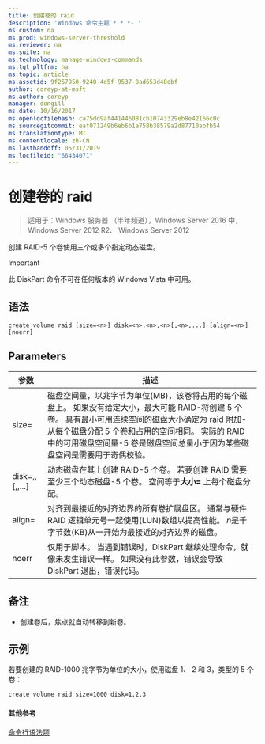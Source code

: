 ```yaml
---
title: 创建卷的 raid
description: 'Windows 命令主题 * * *- '
ms.custom: na
ms.prod: windows-server-threshold
ms.reviewer: na
ms.suite: na
ms.technology: manage-windows-commands
ms.tgt_pltfrm: na
ms.topic: article
ms.assetid: 9f257950-9240-4d5f-9537-8ad653d48ebf
author: coreyp-at-msft
ms.author: coreyp
manager: dongill
ms.date: 10/16/2017
ms.openlocfilehash: ca75dd9af441446081cb10743329eb8e42166c0c
ms.sourcegitcommit: eaf071249b6eb6b1a758b38579a2d87710abfb54
ms.translationtype: MT
ms.contentlocale: zh-CN
ms.lasthandoff: 05/31/2019
ms.locfileid: "66434071"
---
```

# <a name="create-volume-raid"></a>创建卷的 raid

>适用于：Windows 服务器 （半年频道），Windows Server 2016 中，Windows Server 2012 R2、 Windows Server 2012

创建 RAID\-5 个卷使用三个或多个指定动态磁盘。  
  
> [!IMPORTANT]  
> 此 DiskPart 命令不可在任何版本的 Windows Vista 中可用。  
  
  
  
## <a name="syntax"></a>语法  
  
```  
create volume raid [size=<n>] disk=<n>,<n>,<n>[,<n>,...] [align=<n>] [noerr]  
```  
  
## <a name="parameters"></a>Parameters  
  
|           参数           |                                                                                                                                                                                                                                              描述                                                                                                                                                                                                                                              |
|-------------------------------|-------------------------------------------------------------------------------------------------------------------------------------------------------------------------------------------------------------------------------------------------------------------------------------------------------------------------------------------------------------------------------------------------------------------------------------------------------------------------------------------------------|
|           size\=<n>           | 磁盘空间量，以兆字节为单位\(MB\)，该卷将占用的每个磁盘上。 如果没有给定大小，最大可能 RAID\-将创建 5 个卷。 具有最小可用连续空间的磁盘大小确定为 raid 附加\-从每个磁盘分配 5 个卷和占用的空间相同。 实际的 RAID 中的可用磁盘空间量\-5 卷是磁盘空间总量小于因为某些磁盘空间是需要用于奇偶校验。 |
| disk\=<n>,<n>,<n>\[,<n>,...\] |                                                                                                                                               动态磁盘在其上创建 RAID\-5 个卷。 若要创建 RAID 需要至少三个动态磁盘\-5 个卷。 空间等于**大小\=<n>** 上每个磁盘分配。                                                                                                                                                |
|          align\=<n>           |                                                                                                                   对齐到最接近的对齐边界的所有卷扩展盘区。 通常与硬件 RAID 逻辑单元号一起使用\(LUN\)数组以提高性能。 *n*是千字节数\(KB\)从一开始为最接近的对齐边界的磁盘。                                                                                                                   |
|             noerr             |                                                                                                                                                 仅用于脚本。 当遇到错误时，DiskPart 继续处理命令，就像未发生错误一样。 如果没有此参数，错误会导致 DiskPart 退出，错误代码。                                                                                                                                                  |
  
## <a name="remarks"></a>备注  
  
-   创建卷后，焦点就自动转移到新卷。  
  
## <a name="BKMK_examples"></a>示例  
若要创建的 RAID\-1000 兆字节为单位的大小，使用磁盘 1、 2 和 3，类型的 5 个卷：  
  
```  
create volume raid size=1000 disk=1,2,3  
```  
  
#### <a name="additional-references"></a>其他参考  
[命令行语法项](command-line-syntax-key.md)  
  

  

